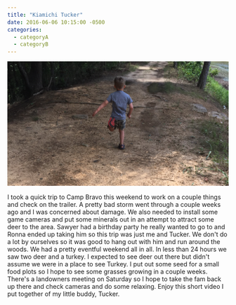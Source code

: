 ```yaml
---
title: "Kiamichi Tucker"
date: 2016-06-06 10:15:00 -0500
categories:
  - categoryA
  - categoryB
---
```


![Tucker](/assets/images/posts/2016/06/tuck_run.png)

I took a quick trip to Camp Bravo this weekend to work on a couple things and check on the trailer. A pretty bad storm went through a couple weeks ago and I was concerned about damage. We also needed to install some game cameras and put some minerals out in an attempt to attract some deer to the area. Sawyer had a birthday party he really wanted to go to and Ronna ended up taking him so this trip was just me and Tucker. We don't do a lot by ourselves so it was good to hang out with him and run around the woods. We had a pretty eventful weekend all in all. In less than 24 hours we saw two deer and a turkey. I expected to see deer out there but didn't assume we were in a place to see Turkey. I put out some seed for a small food plots so I hope to see some grasses growing in a couple weeks. There's a landowners meeting on Saturday so I hope to take the fam back up there and check cameras and do some relaxing. Enjoy this short video I put together of my little buddy, Tucker.
